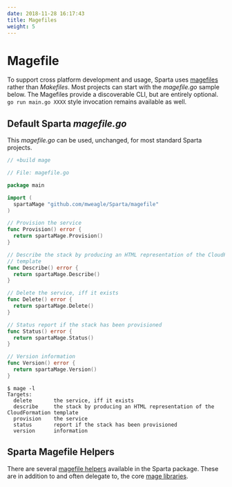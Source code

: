 ```yaml
---
date: 2018-11-28 16:17:43
title: Magefiles
weight: 5
---
```


# Magefile

To support cross platform development and usage, Sparta uses [magefiles](https://magefile.org) rather
than _Makefiles_.  Most projects can start with the _magefile.go_ sample below. The Magefiles
provide a discoverable CLI, but are entirely optional. `go run main.go XXXX` style invocation remains
available as well.

## Default Sparta _magefile.go_

This _magefile.go_ can be used, unchanged, for most standard Sparta projects.

```go
// +build mage

// File: magefile.go

package main

import (
  spartaMage "github.com/mweagle/Sparta/magefile"
)

// Provision the service
func Provision() error {
  return spartaMage.Provision()
}

// Describe the stack by producing an HTML representation of the CloudFormation
// template
func Describe() error {
  return spartaMage.Describe()
}

// Delete the service, iff it exists
func Delete() error {
  return spartaMage.Delete()
}

// Status report if the stack has been provisioned
func Status() error {
  return spartaMage.Status()
}

// Version information
func Version() error {
  return spartaMage.Version()
}
```

```shell
$ mage -l
Targets:
  delete       the service, iff it exists
  describe     the stack by producing an HTML representation of the CloudFormation template
  provision    the service
  status       report if the stack has been provisioned
  version      information
```

## Sparta Magefile Helpers

There are several [magefile helpers](https://godoc.org/github.com/mweagle/Sparta/magefile) available
in the Sparta package. These are in addition to and often delegate to, the core
[mage libraries](https://magefile.org/libraries/).